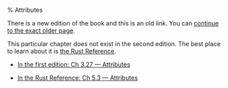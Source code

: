 % Attributes

There is a new edition of the book and this is an old link.
You can [continue to the exact older page][1].

This particular chapter does not exist in the second edition.
The best place to learn about it is [the Rust Reference][2].

* [In the first edition: Ch 3.27 — Attributes][1]

* [In the Rust Reference: Ch 5.3 — Attributes][2]


[1]: first-edition/attributes.html
[2]: ../reference/attributes.html

